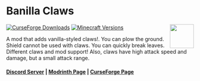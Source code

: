 # Banilla Claws

<img align="right" width="64" src="src/main/resources/assets/banilla_hammers/banillahammerpre.png">

[![CurseForge Downloads](https://cf.way2muchnoise.eu/full_629973_downloads.svg)](https://www.curseforge.com/minecraft/mc-mods/banilla-claws)
[![Minecraft Versions](https://cf.way2muchnoise.eu/versions/629973.svg)](https://www.curseforge.com/minecraft/mc-mods/banilla-claws)

A mod that adds vanilla-styled claws!. 
You can plow the ground. 
Shield cannot be used with claws. 
You can quickly break leaves. 
Different claws and mod support! 
Also, claws have high attack speed and damage, but a small attack range.

#### [Discord Server](https://discord.gg/DcemWeskeZ) | [Modrinth Page](https://modrinth.com/mod/banilla-claws) | [CurseForge Page](https://www.curseforge.com/minecraft/mc-mods/banilla-claws)
